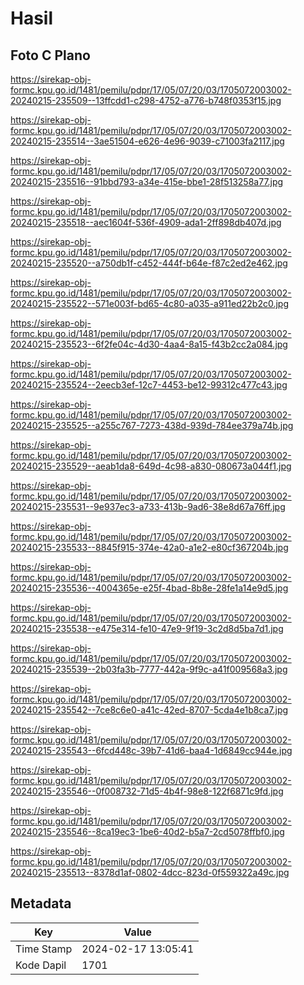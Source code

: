 # Hasil

## Foto C Plano

https://sirekap-obj-formc.kpu.go.id/1481/pemilu/pdpr/17/05/07/20/03/1705072003002-20240215-235509--13ffcdd1-c298-4752-a776-b748f0353f15.jpg

https://sirekap-obj-formc.kpu.go.id/1481/pemilu/pdpr/17/05/07/20/03/1705072003002-20240215-235514--3ae51504-e626-4e96-9039-c71003fa2117.jpg

https://sirekap-obj-formc.kpu.go.id/1481/pemilu/pdpr/17/05/07/20/03/1705072003002-20240215-235516--91bbd793-a34e-415e-bbe1-28f513258a77.jpg

https://sirekap-obj-formc.kpu.go.id/1481/pemilu/pdpr/17/05/07/20/03/1705072003002-20240215-235518--aec1604f-536f-4909-ada1-2ff898db407d.jpg

https://sirekap-obj-formc.kpu.go.id/1481/pemilu/pdpr/17/05/07/20/03/1705072003002-20240215-235520--a750db1f-c452-444f-b64e-f87c2ed2e462.jpg

https://sirekap-obj-formc.kpu.go.id/1481/pemilu/pdpr/17/05/07/20/03/1705072003002-20240215-235522--571e003f-bd65-4c80-a035-a911ed22b2c0.jpg

https://sirekap-obj-formc.kpu.go.id/1481/pemilu/pdpr/17/05/07/20/03/1705072003002-20240215-235523--6f2fe04c-4d30-4aa4-8a15-f43b2cc2a084.jpg

https://sirekap-obj-formc.kpu.go.id/1481/pemilu/pdpr/17/05/07/20/03/1705072003002-20240215-235524--2eecb3ef-12c7-4453-be12-99312c477c43.jpg

https://sirekap-obj-formc.kpu.go.id/1481/pemilu/pdpr/17/05/07/20/03/1705072003002-20240215-235525--a255c767-7273-438d-939d-784ee379a74b.jpg

https://sirekap-obj-formc.kpu.go.id/1481/pemilu/pdpr/17/05/07/20/03/1705072003002-20240215-235529--aeab1da8-649d-4c98-a830-080673a044f1.jpg

https://sirekap-obj-formc.kpu.go.id/1481/pemilu/pdpr/17/05/07/20/03/1705072003002-20240215-235531--9e937ec3-a733-413b-9ad6-38e8d67a76ff.jpg

https://sirekap-obj-formc.kpu.go.id/1481/pemilu/pdpr/17/05/07/20/03/1705072003002-20240215-235533--8845f915-374e-42a0-a1e2-e80cf367204b.jpg

https://sirekap-obj-formc.kpu.go.id/1481/pemilu/pdpr/17/05/07/20/03/1705072003002-20240215-235536--4004365e-e25f-4bad-8b8e-28fe1a14e9d5.jpg

https://sirekap-obj-formc.kpu.go.id/1481/pemilu/pdpr/17/05/07/20/03/1705072003002-20240215-235538--e475e314-fe10-47e9-9f19-3c2d8d5ba7d1.jpg

https://sirekap-obj-formc.kpu.go.id/1481/pemilu/pdpr/17/05/07/20/03/1705072003002-20240215-235539--2b03fa3b-7777-442a-9f9c-a41f009568a3.jpg

https://sirekap-obj-formc.kpu.go.id/1481/pemilu/pdpr/17/05/07/20/03/1705072003002-20240215-235542--7ce8c6e0-a41c-42ed-8707-5cda4e1b8ca7.jpg

https://sirekap-obj-formc.kpu.go.id/1481/pemilu/pdpr/17/05/07/20/03/1705072003002-20240215-235543--6fcd448c-39b7-41d6-baa4-1d6849cc944e.jpg

https://sirekap-obj-formc.kpu.go.id/1481/pemilu/pdpr/17/05/07/20/03/1705072003002-20240215-235546--0f008732-71d5-4b4f-98e8-122f6871c9fd.jpg

https://sirekap-obj-formc.kpu.go.id/1481/pemilu/pdpr/17/05/07/20/03/1705072003002-20240215-235546--8ca19ec3-1be6-40d2-b5a7-2cd5078ffbf0.jpg

https://sirekap-obj-formc.kpu.go.id/1481/pemilu/pdpr/17/05/07/20/03/1705072003002-20240215-235513--8378d1af-0802-4dcc-823d-0f559322a49c.jpg


## Metadata

| Key        | Value               |
| ---------- | ------------------- |
| Time Stamp | 2024-02-17 13:05:41 |
| Kode Dapil | 1701                |



